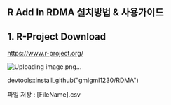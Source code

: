 ## R Add In RDMA 설치방법 & 사용가이드

## 1. R-Project Download

https://www.r-project.org/

![Uploading image.png…]()

devtools::install_github("gmlgml1230/RDMA")

파일 저장 : [FileName].csv
